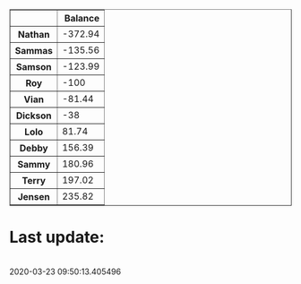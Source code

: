 <table border="1" class="dataframe">
  <thead>
    <tr style="text-align: right;">
      <th></th>
      <th>Balance</th>
    </tr>
  </thead>
  <tbody>
    <tr>
      <th>Nathan</th>
      <td>-372.94</td>
    </tr>
    <tr>
      <th>Sammas</th>
      <td>-135.56</td>
    </tr>
    <tr>
      <th>Samson</th>
      <td>-123.99</td>
    </tr>
    <tr>
      <th>Roy</th>
      <td>-100</td>
    </tr>
    <tr>
      <th>Vian</th>
      <td>-81.44</td>
    </tr>
    <tr>
      <th>Dickson</th>
      <td>-38</td>
    </tr>
    <tr>
      <th>Lolo</th>
      <td>81.74</td>
    </tr>
    <tr>
      <th>Debby</th>
      <td>156.39</td>
    </tr>
    <tr>
      <th>Sammy</th>
      <td>180.96</td>
    </tr>
    <tr>
      <th>Terry</th>
      <td>197.02</td>
    </tr>
    <tr>
      <th>Jensen</th>
      <td>235.82</td>
    </tr>
  </tbody>
</table><H1>Last update:</h1><br>2020-03-23 09:50:13.405496